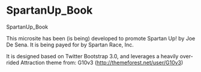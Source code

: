 SpartanUp_Book
==============

SpartanUp_Book

This microsite has been (is being) developed to promote Spartan Up! by Joe De Sena.
It is being payed for by Spartan Race, Inc.

It is designed based on Twitter Bootstrap 3.0, and leverages a heavily over-rided Attraction
theme from: G10v3 (http://themeforest.net/user/G10v3)
